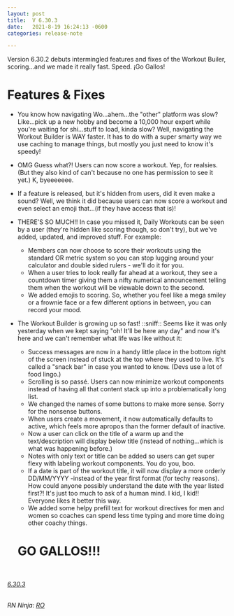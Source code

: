 ```yaml
---
layout: post
title:  V 6.30.3
date:   2021-8-19 16:24:13 -0600
categories: release-note

---
```

Version 6.30.2 debuts intermingled features and fixes of the Workout Builer, scoring...and we made it really fast. Speed. ¡Go Gallos! 

# Features & Fixes

- You know how navigating Wo...ahem...the "other" platform was slow? Like...pick up a new hobby and become a 10,000 hour expert while you're waiting for shi...stuff to load, kinda slow? Well, navigating the Workout Builder is WAY faster. It has to do with a super smarty way we use caching to manage things, but mostly you just need to know it's speedy!
- OMG Guess what?! Users can now score a workout. Yep, for realsies. (But they also kind of can't because no one has permission to see it yet.) K, byeeeeeee. 
- If a feature is released, but it's hidden from users, did it even make a sound? Well, we think it did because users can now score a workout and even select an emoji that...(if they have access that is)! 
- THERE'S SO MUCH!! In case you missed it, Daily Workouts can be seen by a user (they're hidden like scoring though, so don't try), but we've added, updated, and improved stuff. For example: 
    - Members can now choose to score their workouts using the standard OR metric system so you can stop lugging around your calculator and double sided rulers - we'll do it for you. 
    - When a user tries to look really far ahead at a workout, they see a countdown timer giving them a nifty numerical announcement telling them when the workout will be viewable down to the second. 
    - We added emojis to scoring. So, whether you feel like a mega smiley or a frownie face or a few different options in between, you can record your mood.
- The Workout Builder is growing up so fast! ::sniff:: Seems like it was only yesterday when we kept saying "oh! It'll be here any day" and now it's here and we can't remember what life was like without it:
    - Success messages are now in a handy little place in the bottom right of the screen instead of stuck at the top where they used to live. It's called a "snack bar" in case you wanted to know. (Devs use a lot of food lingo.)
    - Scrolling is so passé. Users can now minimize workout components instead of having all that content stack up into a problematically long list.
    - We changed the names of some buttons to make more sense. Sorry for the nonsense buttons.
    - When users create a movement, it now automatically defaults to active, which feels more apropos than the former default of inactive. 
    - Now a user can click on the title of a warm up and the text/description will display below title (instead of nothing...which is what was happening before.)
    - Notes with only text or title can be added so users can get super flexy with labeling workout components. You do you, boo. 
    - If a date is part of the workout title, it will now display a more orderly DD/MM/YYYY -instead of the year first format (for techy reasons). How could anyone possibly understand the date with the year listed first?! It's just too much to ask of a human mind. I kid, I kid!! Everyone likes it better this way.
    - We added some helpy prefill text for workout directives for men and women so coaches can spend less time typing and more time doing other coachy things. 

    # GO GALLOS!!!
    

<br/>

*[6.30.3](https://github.com/streetparking/my-streetparking/releases/tag/v6.30.3)*
<br/>
<br/>


_RN Ninja: [RO](https://github.com/robyanna)_
 
 
 